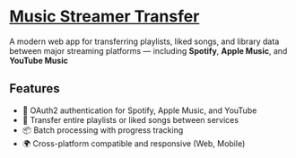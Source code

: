 # [Music Streamer Transfer](https://music-streamer-transfer.vercel.app)

[](https://music-streamer-transfer.vercel.app)

A modern web app for transferring playlists, liked songs, and library data between major streaming platforms — including **Spotify**, **Apple Music**, and **YouTube Music**

## Features

- 🔐 OAuth2 authentication for Spotify, Apple Music, and YouTube
- 🔄 Transfer entire playlists or liked songs between services
- 📦 Batch processing with progress tracking
- 🌍 Cross-platform compatible and responsive (Web, Mobile)
